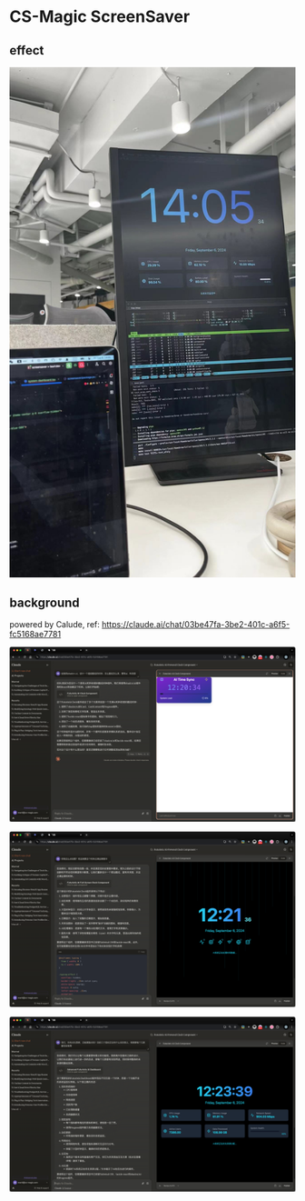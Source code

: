 # CS-Magic ScreenSaver

## effect

![img_3.png](__docs__/img_3.png)

## background

powered by Calude, ref: https://claude.ai/chat/03be47fa-3be2-401c-a6f5-fc5168ae7781

![img.png](__docs__/img.png)

![img_1.png](__docs__/img_1.png)

![img_2.png](__docs__/img_2.png)
